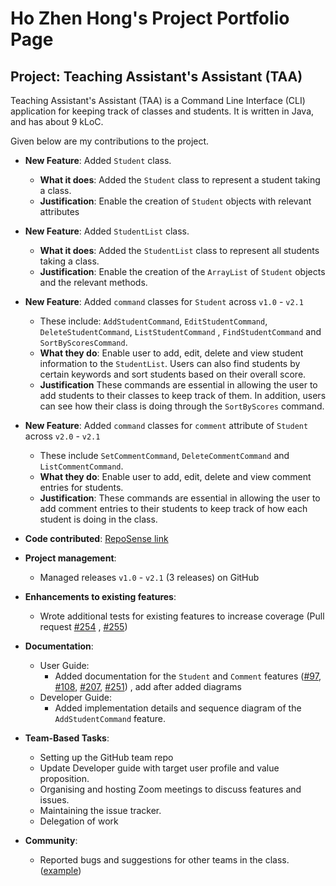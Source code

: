 # Ho Zhen Hong's Project Portfolio Page

## Project: Teaching Assistant's Assistant (TAA)
Teaching Assistant's Assistant (TAA) is a Command Line Interface (CLI) application for keeping track of classes and students.
It is written in Java, and has about 9 kLoC.

Given below are my contributions to the project.
* **New Feature**: Added `Student` class.
  * **What it does**: Added the `Student` class to represent a student taking a class.
  * **Justification**: Enable the creation of `Student` objects with relevant attributes
  
* **New Feature**: Added `StudentList` class.
    * **What it does**: Added the `StudentList` class to represent all students taking a class.
    * **Justification**: Enable the creation of the `ArrayList` of `Student` objects and the relevant methods.

* **New Feature**: Added `command` classes for `Student` across `v1.0` - `v2.1`
  * These include: `AddStudentCommand`, `EditStudentCommand`, `DeleteStudentCommand`, `ListStudentCommand`
  , `FindStudentCommand` and `SortByScoresCommand`.
  * **What they do**: Enable user to add, edit, delete and view student information to the `StudentList`.
  Users can also find students by certain keywords and sort students based on their overall score.
  * **Justification** These commands are essential in allowing the user to add students to their classes to keep 
    track of them. In addition, users can see how their class is doing through the `SortByScores` command.

* **New Feature**: Added `command` classes for `comment` attribute of `Student` across `v2.0` - `v2.1`
  * These include `SetCommentCommand`, `DeleteCommentCommand` and `ListCommentCommand`.
  * **What they do**: Enable user to add, edit, delete and view comment entries for students.
  * **Justification**: These commands are essential in allowing the user to add comment entries to their students to
  keep track of how each student is doing in the class.

* **Code contributed**: [RepoSense link](https://nus-cs2113-ay2122s1.github.io/tp-dashboard/?search=&sort=groupTitle&sortWithin=title&since=2021-09-25&timeframe=commit&mergegroup=&groupSelect=groupByRepos&breakdown=false&tabOpen=true&tabType=authorship&tabAuthor=hozhenhong99&tabRepo=AY2122S1-CS2113T-F12-3%2Ftp%5Bmaster%5D&authorshipIsMergeGroup=false&authorshipFileTypes=docs~functional-code~test-code&authorshipIsBinaryFileTypeChecked=false)

* **Project management**:
  * Managed releases `v1.0` - `v2.1` (3 releases) on GitHub

* **Enhancements to existing features**:
    * Wrote additional tests for existing features to increase coverage
      (Pull request [\#254](https://github.com/AY2122S1-CS2113T-F12-3/tp/pull/254/files)
  , [\#255](https://github.com/AY2122S1-CS2113T-F12-3/tp/pull/255/files))
    
* **Documentation**:
    * User Guide:
        * Added documentation for the `Student` and `Comment` features
          ([\#97](https://github.com/AY2122S1-CS2113T-F12-3/tp/pull/97/files),
          [\#108](https://github.com/AY2122S1-CS2113T-F12-3/tp/pull/108/files),
          [\#207](https://github.com/AY2122S1-CS2113T-F12-3/tp/pull/207/files),
          [\#251](https://github.com/AY2122S1-CS2113T-F12-3/tp/pull/251/files))
          , add after added diagrams
    * Developer Guide:
        * Added implementation details and sequence diagram of the `AddStudentCommand` feature.

* **Team-Based Tasks**:
  * Setting up the GitHub team repo
  * Update Developer guide with target user profile and value proposition.
  * Organising and hosting Zoom meetings to discuss features and issues.
  * Maintaining the issue tracker.
  * Delegation of work

* **Community**:
    * Reported bugs and suggestions for other teams in the class.
      ([example](https://github.com/hozhenhong99/ped/tree/main/files))